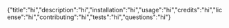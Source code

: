 {"title":"hi","description":"hi","installation":"hi","usage":"hi","credits":"hi","license":"hi","contributing":"hi","tests":"hi","questions":"hi"}